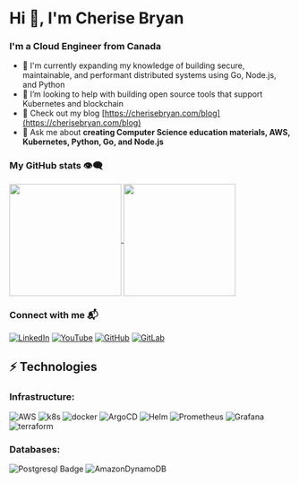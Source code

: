 # Hi 👋, I'm Cherise Bryan

### I'm a Cloud Engineer from Canada

- 🌱 I'm currently expanding my knowledge of building secure, maintainable, and performant distributed systems using Go, Node.js, and Python
- 🤝 I’m looking to help with building open source tools that support Kubernetes and blockchain
- 📝 Check out my blog [https://cherisebryan.com/blog](https://cherisebryan.com/blog)
- 💬 Ask me about **creating Computer Science education materials, AWS, Kubernetes, Python, Go, and Node.js**

### My GitHub stats 👁️‍🗨️

<a href="https://github.com/CheriseCodes?tab=repositories">
  <img height=200 align="center" src="https://github-readme-stats.vercel.app/api?username=CheriseCodes&theme=transparent" />
</a>
<a href="https://github.com/CheriseCodes?tab=repositories">
  <img height=200 align="center" src="https://github-readme-stats.vercel.app/api/top-langs?username=CheriseCodes&layout=compact&langs_count=8&card_width=320&theme=transparent" />
</a>

### Connect with me 📬

[![LinkedIn](https://img.shields.io/badge/LinkedIn-0A66C2?style=for-the-badge&logo=linkedin&logoColor=white&label=)](https://www.linkedin.com/in/cherise-bryan/)
[![YouTube](https://img.shields.io/badge/YouTube-FF0000?style=for-the-badge&logo=youtube&logoColor=white&label=)](https://www.youtube.com/@CodeWithCherise)
[![GitHub](https://img.shields.io/badge/GitHub-181717?style=for-the-badge&logo=github&logoColor=white&label=)](https://github.com/CheriseCodes)
[![GitLab](https://img.shields.io/badge/GitLab-FC6D26?style=for-the-badge&logo=gitlab&logoColor=white&label=)](https://gitlab.com/CheriseCodes)

## ⚡ Technologies

### Infrastructure:
![AWS](https://img.shields.io/badge/AWS-%23FF9900.svg?style=for-the-badge&logo=amazon-aws&logoColor=white)
![k8s](https://img.shields.io/badge/-k8s-007acc?style=for-the-badge&labelColor=black&logo=kubernetes&logoColor=007acc)
![docker](https://img.shields.io/badge/-docker-2496ED?style=for-the-badge&labelColor=black&logo=docker&logoColor=2496ED)
![ArgoCD](https://img.shields.io/badge/-ArgoCD-EF7B4D?style=for-the-badge&labelColor=black&logo=argo&logoColor=2FC774)
![Helm](https://img.shields.io/badge/-Helm-0F1689?style=for-the-badge&labelColor=white&logo=helm&logoColor=0F1689)
![Prometheus](https://img.shields.io/badge/-Prometheus-E6522C?style=for-the-badge&labelColor=black&logo=prometheus&logoColor=E6522C)
![Grafana](https://img.shields.io/badge/-Grafana-F46800?style=for-the-badge&labelColor=black&logo=grafana&logoColor=F46800)
![terraform](https://img.shields.io/badge/-terraform-844FBA?style=for-the-badge&labelColor=black&logo=terraform&logoColor=844FBA)

### Databases:
![Postgresql Badge](https://img.shields.io/badge/-Postgresql-4169E1?style=for-the-badge&labelColor=black&logo=postgresql&logoColor=white)
![AmazonDynamoDB](https://img.shields.io/badge/Amazon%20DynamoDB-4053D6?style=for-the-badge&logo=Amazon%20DynamoDB&logoColor=white)

<!--[![Cherise Bryan profile views](https://u8views.com/api/v1/github/profiles/51966982/views/day-week-month-total-count.svg)](https://u8views.com/github/CheriseCodes)-->
